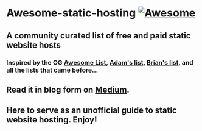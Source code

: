 # Awesome-static-hosting [![Awesome](https://awesome.re/badge.svg)](https://awesome.re)
## A community curated list of free and paid static website hosts
### Inspired by the OG [Awesome List](https://github.com/sindresorhus/awesome), [Adam's list](https://github.com/agarrharr), [Brian's list](https://github.com/b-long), and all the lists that came before...

## Read it in blog form on [Medium](/#).

## Here to serve as an unofficial guide to static website hosting. Enjoy!
